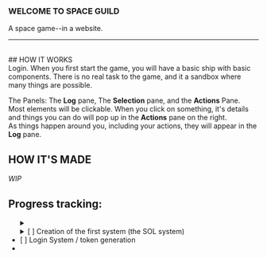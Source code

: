 ### WELCOME TO SPACE GUILD  
A space game--in a website.  
<hr>
<br>
## HOW IT WORKS<br>
Login.  
When you first start the game, you will have a basic ship with basic components.  
There is no real task to the game, and it a sandbox where many things are possible.  

The Panels: The **Log** pane, The **Selection** pane, and the **Actions** Pane.  
Most elements will be clickable. When you click on something, it's details and things you can do will pop up in the **Actions** pane on the right.  
As things happen around you, including your actions, they will appear in the **Log** pane.


## HOW IT'S MADE  
*WIP*

## Progress tracking:  
<ul>
  <details>
  <summary>
    <li>[ ] Creation of the first system (the SOL system)</summary>
    <ul>
      <li>[ ] Earth <ul>
        <li>[ ] Earth Orbit</li>
        <li>[ ] Earth Ground Station Zero</li>
        <li>[ ] Earth Orbital Station Zero</li>
        <li>[ ] Moon Orbit</li>
        <li>[ ] Moon Ground Station</li>
      </ul>
      </li>
      <li>[ ] Sun Orbital</li>
      <li>[ ] SOL -> ALPHA warp Gate orbital</li>
      <li>[ ] Venus <ul>
        <li>[ ] Venus Orbit</li>
        <li>[ ] Venus Ground Station Zero</li>
        <li>[ ] Venus Orbital Station Zero</li>
      </ul>
        
      </li>
      <li>[ ] Mars <ul>
        <li>[ ] Mars Orbit</li>
        <li>[ ] Mars Ground Station Zero</li>
        <li>[ ] Mars Orbital Station Zero</li>
        <li>[ ] Mars Moon 1 Ground Station</li>
        <li>[ ] Mars Moon 2 Ground Station</li>
       </ul>
      </li>
      
      <li>[ ] Mercury <ul>
        <li>[ ] Mercury Orbit</li>
        <li>[ ] Mercury Ground Station</li>
       </ul>
      </li>

      <li>[ ] Asteroid Belt <ul>
        <li>[ ] Belt Region 1 orbit <ul> 
          <li>[ ] Belt 1 Station</li>
        </ul>
        </li>
        <li>[ ] Belt Region 2 orbit <ul> 
          <li>[ ] Belt 2 Station</li>
        </ul>
        </li><li>[ ] Belt Region 3 orbit <ul> 
          <li>[ ] Belt 3 Station</li>
        </ul>
        </li>
       </ul>
      </li>

      <li>[ ] Jupiter <ul>
        <li>[ ] Jupiter Orbit</li>
        <li>[ ] Jupiter Atmosphere Station 'Thunder Station'</li>
        <li>[ ] IO station</li>
       </ul>
      </li>   

      <li>[ ] Saturn <ul>
        <li>[ ] Saturn Orbit</li>
        <li>[ ] Saturn Atmosphere Station 'Cloud Station'</li>
        <li>[ ] Ring station 1</li>
        <li>[ ] Ring station 2</li>
       </ul>
      </li>

      <li>[ ] Uranus <ul>
        <li>[ ] Uranus Orbit</li>
        <li>[ ] Uranus Orbital Station</li>
        <li>[ ] Uranus Atmosphere station</li>
        <ul>
      </li>

      <li>[ ] Kyper Regions <ul>
        <li>[ ] Kyper Region 1 Orbit + Station</li>
        <li>[ ] Kyper Region 2 Orbit + Station</li>
        <li>[ ] Kyper Region 3 Orbit + Station</li>
        <li>[ ] Kyper Region 4 Orbit + Station</li>
        </ul>
      </li>
      
    </ul>
  </li>
  </details>
  
  <li>[ ] Login System / token generation</li>
  <li></li>
</ul>

